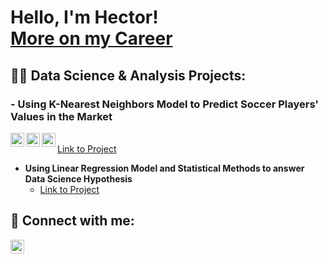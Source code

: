 <h1>Hello, I'm Hector!<br/><a href="https://www.linkedin.com/in/hector-gallo/">More on my Career</a></h1>

<h2>👨‍💻 Data Science & Analysis Projects:</h2>

<h3>- Using K-Nearest Neighbors Model to Predict Soccer Players' Values in the Market</h3>
<img align="left" alt="Tools | Pandas" width="22px" src="https://cdn.jsdelivr.net/gh/devicons/devicon/icons/pandas/pandas-original.svg" />
<img align="left" alt="Tools | Python" width="22px" src="https://cdn.jsdelivr.net/gh/devicons/devicon/icons/python/python-plain.svg" />
<img align="left" alt="Tools | Numpy" width="22px" src="https://cdn.jsdelivr.net/gh/devicons/devicon/icons/numpy/numpy-original.svg" />
<br>
<a href="https://github.com/COGS118A/Group018-Sp22/blob/main/COGS%20118A%20Final%20Project%20Report%20.ipynb">Link to Project</a>

- <b> Using Linear Regression Model and Statistical Methods to answer Data Science Hypothesis </b>
  - [Link to Project](https://github.com/COGS108/Group062-Wi22/blob/master/FinalProjectGroup062-Wi22.ipynb)

<h2> 🤳 Connect with me:</h2>

[<img align="left" alt="Hector Gallo | LinkedIn" width="22px" src="https://cdn.jsdelivr.net/npm/simple-icons@v3/icons/linkedin.svg" />][linkedin]

[linkedin]: https://www.linkedin.com/in/hector-gallo/
